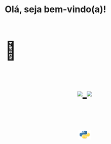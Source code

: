 <strong><h1>Olá, seja bem-vindo(a)!<h1></strong> 👋

<div align="center">
  <a href="https://github.com/alinessantana">
  <img height="180em" src="https://github-readme-stats.vercel.app/api?username=alinessantana&show_icons=true&theme=tokyonight&include_all_commits=true&count_private=true"/>
<img height="180em" src="https://github-readme-stats.vercel.app/api/top-langs/?username=alinessantana&layout=compact&langs_count=7&theme=tokyonight"/>

<div style="display: inline_block"><br>

<img align="center" alt="Aline-Python" height="30" width="40" src="https://raw.githubusercontent.com/devicons/devicon/master/icons/python/python-original.svg">
</div>





